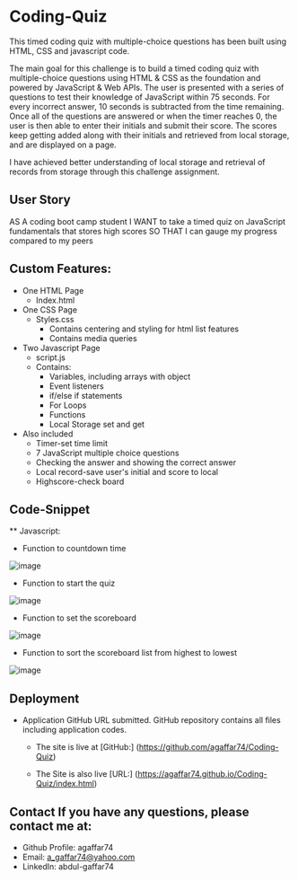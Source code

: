 # Coding-Quiz
This timed coding quiz with multiple-choice questions has been built using HTML, CSS and javascript code.

The main goal for this challenge is to build a timed coding quiz with multiple-choice questions using HTML & CSS as the foundation and powered by JavaScript & Web APIs. The user is presented with a series of questions to test their knowledge of JavaScript within 75 seconds. For every incorrect answer, 10 seconds is subtracted from the time remaining. Once all of the questions are answered or when the timer reaches 0, the user is then able to enter their initials and submit their score. 
The scores keep getting added along with their initials and retrieved from local storage, and are displayed on a page.

I have achieved better understanding of local storage and retrieval of records from storage through this challenge assignment.

## User Story
AS A coding boot camp student
I WANT to take a timed quiz on JavaScript fundamentals that stores high scores
SO THAT I can gauge my progress compared to my peers

## Custom Features:
* One HTML Page 
    * Index.html 
* One CSS Page
    * Styles.css
        * Contains centering and styling for html list features
        * Contains media queries
* Two Javascript Page 
    * script.js
     * Contains: 
        * Variables, including arrays with object 
        * Event listeners 
        * if/else if statements 
        * For Loops 
        * Functions 
        * Local Storage set and get
* Also included
    * Timer-set time limit
    * 7 JavaScript multiple choice questions
    * Checking the answer and showing the correct answer
    * Local record-save user's initial and score to local
    * Highscore-check board

## Code-Snippet 
** Javascript: 

* Function to countdown time

![image](https://user-images.githubusercontent.com/115975620/205885384-12afd83b-08ae-4800-9d12-a8f8f7f05f59.png)



* Function to start the quiz

![image](https://user-images.githubusercontent.com/115975620/205885469-82212bac-6236-4967-a949-36234ee150a2.png)



* Function to set the scoreboard

![image](https://user-images.githubusercontent.com/115975620/205885550-54a06ce6-6652-4326-b635-fce3d9abdc69.png)



* Function to sort the scoreboard list from highest to lowest

![image](https://user-images.githubusercontent.com/115975620/205885688-d65989fe-bc4b-4b72-9b64-8da1e77ee5f2.png)



## Deployment
* Application GitHub URL submitted. GitHub repository contains all files including application codes.

    * The site is live at [GitHub:] (https://github.com/agaffar74/Coding-Quiz)

    * The Site is also live [URL:] (https://agaffar74.github.io/Coding-Quiz/index.html)

## Contact If you have any questions, please contact me at:
* Github Profile: agaffar74
* Email: a_gaffar74@yahoo.com
* LinkedIn: abdul-gaffar74
